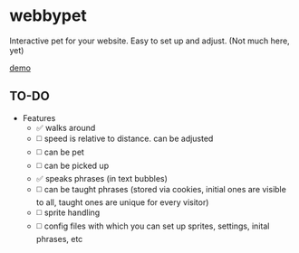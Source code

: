 # webbypet
Interactive pet for your website. Easy to set up and adjust.
(Not much here, yet)

[demo](https://drakonic.neocities.org/webbypet)

## TO-DO
- Features
  - ✅ walks around
  - ◻️ speed is relative to distance. can be adjusted
  - ◻️ can be pet
  - ◻️ can be picked up
  - ✅ speaks phrases (in text bubbles)
  - ◻️ can be taught phrases (stored via cookies, initial ones are visible to all, taught ones are unique for every visitor)
  - ◻️ sprite handling
  - ◻️ config files with which you can set up sprites, settings, inital phrases, etc
